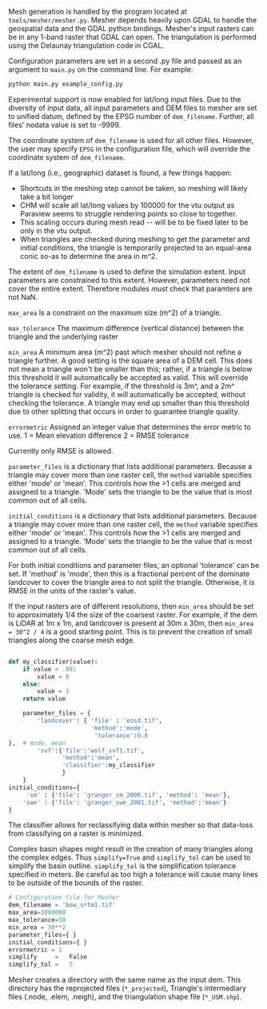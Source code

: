 Mesh generation is handled by the program located at ```tools/mesher/mesher.py```. Mesher depends heavily upon GDAL to handle the geospatial data and the GDAL python bindings. Mesher's input rasters can be in any 1-band raster that GDAL can open. The triangulation is performed using the Delaunay triangulation code in CGAL.

Configuration parameters are set in a second .py file and passed as an argument to ```main.py``` on the command line. For example:
```bash
python main.py example_config.py
```

Experimental support is now enabled for lat/long input files. Due to the diversity of input data, all input parameters and DEM files to mesher are set to unified datum, defined by the EPSG number of `dem_filename`. Further, all files' nodata value is set to -9999. 

The coordinate system of `dem_filename` is used for all other files. However, the user may specify `EPSG` in the configuration file, which will override the coordinate system of `dem_filename`.

If a lat/long (i.e., geographic) dataset is found, a few things happen:
- Shortcuts in the meshing step cannot be taken, so meshing will likely take a bit longer
- CHM will scale all lat/long values by 100000 for the vtu output as Paraview seems to struggle rendering points so close to together.
- This scaling occurs during mesh read -- will be to be fixed later to be only in the vtu output.
- When triangles are checked during meshing to get the parameter and initial conditions, the triangle is temporarily projected to an equal-area conic so-as to determine the area in m^2.

The extent of ```dem_filename``` is used to define the simulation extent. Input parameters are constrained to this extent. However, parameters need not cover the entire extent. Therefore modules *must* check that paramters are not NaN.

```max_area``` Is a constraint on the maximum size (m^2) of a triangle.

```max_tolerance``` The maximum difference (vertical distance) between the triangle and the underlying raster

```min_area``` A minimum area (m^2) past which mesher should not refine a triangle further. A good setting is the square area of a DEM cell. This does not mean a triangle won't be smaller than this; rather, if a triangle is below this threshold it will automatically be accepted as valid. This will override the tolerance setting. For example, if the threshold is 3m^, and a 2m^ triangle is checked for validity, it will automatically be accepted, without checking the tolerance. A triangle may end up smaller than this threshold due to other splitting that occurs in order to guarantee triangle quality.

```errormetric``` Assigned an integer value that determines the error metric to use.
1 = Mean elevation difference 
2 = RMSE tolerance 

Currently only RMSE is allowed.


```parameter_files``` is a dictionary  that lists additional parameters. Because a triangle may cover more than one raster cell, the ```method``` variable specifies either 'mode' or 'mean'. This controls how the >1 cells are merged and assigned to a triangle. 'Mode' sets the triangle to be the value that is most common out of all cells.

```initial_conditions``` is a dictionary  that lists additional parameters. Because a triangle may cover more than one raster cell, the ```method``` variable specifies either 'mode' or 'mean'. This controls how the >1 cells are merged and assigned to a triangle. 'Mode' sets the triangle to be the value that is most common out of all cells.

For both initial conditions and parameter files, an optional 'tolerance' can be set. If 'method' is 'mode', then this is a fractional percent of the dominate landcover to cover the triangle area to not split the triangle. Otherwise, it is RMSE in the units of the raster's value.

If the input rasters are of different resolutions, then ```min_area``` should be set to approximately 1/4 the size of the coarsest raster. For example, if the dem is LiDAR at 1m x 1m, and landcover is present at 30m x 30m, then `min_area = 30^2 / 4` is a good starting point. This is to prevent the creation of small triangles along the coarse mesh edge.

```python

def my_classifier(value):
    if value < .98:
        value = 0
    else:
        value = 1
    return value

    parameter_files = {
        'landcover': { 'file' : 'eosd.tif',
                       'method':'mode',
                        'tolerance':0.8
},  # mode, mean
        'svf':{'file':'wolf_svf1.tif',
               'method':'mean',
               'classifier':my_classifier
               }
    }
initial_conditions={
     'sm' : {'file': 'granger_sm_2000.tif', 'method': 'mean'},
    'swe' : {'file': 'granger_swe_2001.tif', 'method':'mean'}
}
```

The classifier allows for reclassifying data within mesher so that data-loss from classifying on a raster is minimized.

Complex basin shapes might result in the creation of many triangles along the complex edges. Thus ```simplify=True``` and ```simplify_tol``` can be used to simplify the basin outline. ```simplify_tol``` is the simplification tolerance specified in meters. Be careful as too high a tolerance will cause many lines to be outside of the bounds of the raster.


```python
# Configuration file for Mesher
dem_filename = 'bow_srtm1.tif'
max_area=1000000
max_tolerance=50
min_area = 30**2
parameter_files={ }
initial_conditions={ } 
errormetric = 1 
simplify     =   False
simplify_tol =   5   
```

Mesher creates a directory with the same name as the input dem. This directory has the reprojected files (```*_projected```), Triangle's intermediary files (.node, .elem, .neigh), and the triangulation shape file (```*_USM.shp```).


